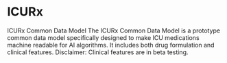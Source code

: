 # ICURx
ICURx Common Data Model
The ICURx Common Data Model is a prototype common data model specifically designed to make ICU medications machine readable for AI algorithms. It includes both drug formulation and clinical features. Disclaimer: Clinical features are in beta testing.
